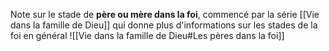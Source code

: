 Note sur le stade de **père ou mère dans la foi**, commencé par la série [[Vie dans la famille de Dieu]] qui donne plus d'informations sur les stades de la foi en général
![[Vie dans la famille de Dieu#Les pères dans la foi]]